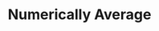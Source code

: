 ---
title: Numerically Average
excerpt: >-
  Averages an expression for events per unit time. The Query API has a rate
  limit of 60 queries per hour and a maximum of 5 concurrent queries.
api:
  file: query-api.json
  operationId: segmentation-query-average
deprecated: false
hidden: false
metadata:
  title: ''
  description: ''
  robots: index
next:
  description: ''
---